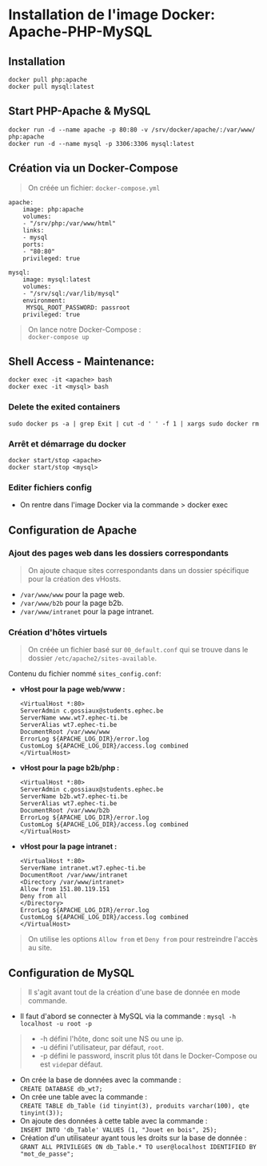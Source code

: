 # Installation de l'image Docker: Apache-PHP-MySQL
## Installation
    docker pull php:apache
    docker pull mysql:latest

## Start PHP-Apache & MySQL 
    docker run -d --name apache -p 80:80 -v /srv/docker/apache/:/var/www/ php:apache
    docker run -d --name mysql -p 3306:3306 mysql:latest

## Création via un Docker-Compose 
> On créée un fichier: `docker-compose.yml`

    apache:
        image: php:apache
        volumes:
        - "/srv/php:/var/www/html"
        links:
        - mysql
        ports:
        - "80:80"
        privileged: true

    mysql:
        image: mysql:latest
        volumes:
        - "/srv/sql:/var/lib/mysql"
        environment:
         MYSQL_ROOT_PASSWORD: passroot
        privileged: true

> On lance notre Docker-Compose : <br />
`docker-compose up`

## Shell Access - Maintenance: 
`docker exec -it <apache> bash`<br />
`docker exec -it <mysql> bash`

### Delete  the exited containers 
`sudo docker ps -a | grep Exit | cut -d ' ' -f 1 | xargs sudo docker rm`

### Arrêt et démarrage du docker
    docker start/stop <apache>
    docker start/stop <mysql>

### Editer fichiers config 
* On rentre dans l'image Docker via la commande > docker exec

## Configuration de Apache 
### Ajout des pages web dans les dossiers correspondants
> On ajoute chaque sites correspondants dans un dossier spécifique pour la création des vHosts.
* `/var/www/www` pour la page web.
* `/var/www/b2b` pour la page b2b.
* `/var/www/intranet` pour la page intranet.

### Création d'hôtes virtuels 
> On créée un fichier basé sur `00_default.conf` qui se trouve dans le dossier `/etc/apache2/sites-available`. 

Contenu du fichier nommé `sites_config.conf`: 
* **vHost pour la page web/www :** <br />

    `<VirtualHost *:80>` <br />
       `ServerAdmin c.gossiaux@students.ephec.be`<br />
       `ServerName www.wt7.ephec-ti.be`<br />
       `ServerAlias wt7.ephec-ti.be`<br />
       `DocumentRoot /var/www/www`<br />
       `ErrorLog ${APACHE_LOG_DIR}/error.log`<br />
       `CustomLog ${APACHE_LOG_DIR}/access.log combined`<br />
    `</VirtualHost>`

* **vHost pour la page b2b/php :** <br />

    `<VirtualHost *:80>` <br />
       `ServerAdmin c.gossiaux@students.ephec.be`<br />
       `ServerName b2b.wt7.ephec-ti.be`<br />
       `ServerAlias wt7.ephec-ti.be`<br />
       `DocumentRoot /var/www/b2b`<br />
       `ErrorLog ${APACHE_LOG_DIR}/error.log`<br />
       `CustomLog ${APACHE_LOG_DIR}/access.log combined`<br />
    `</VirtualHost>`

* **vHost pour la page intranet :** <br />

    `<VirtualHost *:80>`<br />
       `ServerName intranet.wt7.ephec-ti.be`<br />
       `DocumentRoot /var/www/intranet`<br />
       `<Directory /var/www/intranet>`<br />
	   `Allow from 151.80.119.151`<br />
	   `Deny from all`<br />
       `</Directory>`<br />
       `ErrorLog ${APACHE_LOG_DIR}/error.log`<br />
       `CustomLog ${APACHE_LOG_DIR}/access.log combined`<br />
    `</VirtualHost>`

> On utilise les options `Allow from` et `Deny from` pour restreindre l'accès au site.

## Configuration de MySQL 

> Il s'agit avant tout de la création d'une base de donnée en mode commande.
* Il faut d'abord se connecter à MySQL via la commande :
`mysql -h localhost -u root -p`
> * -h défini l'hôte, donc soit une NS ou une ip.
> * -u défini l'utilisateur, par défaut, `root`.
> * -p défini le password, inscrit plus tôt dans le Docker-Compose ou est `vide`par défaut.

* On crée la base de données avec la commande : <br />
`CREATE DATABASE db_wt7;`
* On crée une table avec la commande : <br /> 
`CREATE TABLE db_Table (id tinyint(3), produits varchar(100), qte tinyint(3));`
* On ajoute des données à cette table avec la commande : <br /> 
`INSERT INTO 'db_Table' VALUES (1, "Jouet en bois", 25);`
* Création d'un utilisateur ayant tous les droits sur la base de donnée : <br />
`GRANT ALL PRIVILEGES ON db_Table.* TO user@localhost IDENTIFIED BY "mot_de_passe";`

 
